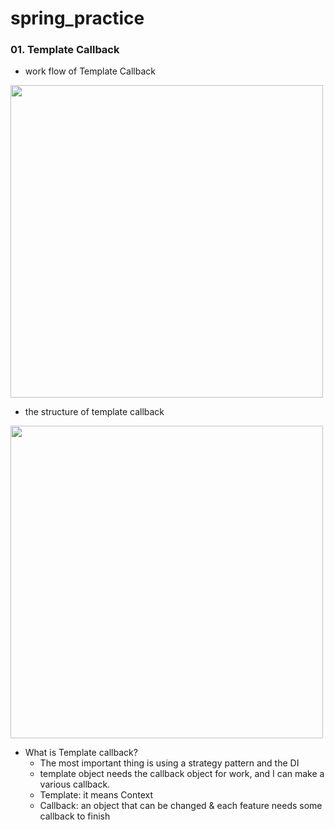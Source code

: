 # spring_practice

### 01. Template Callback

- work flow of Template Callback
<img src="https://github.com/user-attachments/assets/2dcd0626-42e7-4f92-b95e-8afea8a06b28" width="500" height="500"/>

- the structure of template callback
<img src="https://github.com/user-attachments/assets/6e0108cd-1e4f-4ec4-b425-fe4600b39496" width="500" height="500"/>

- What is Template callback?
  - The most important thing is using a strategy pattern and the DI
  - template object needs the callback object for work, and I can make a various callback.
  - Template: it means Context
  - Callback: an object that can be changed & each feature needs some callback to finish


